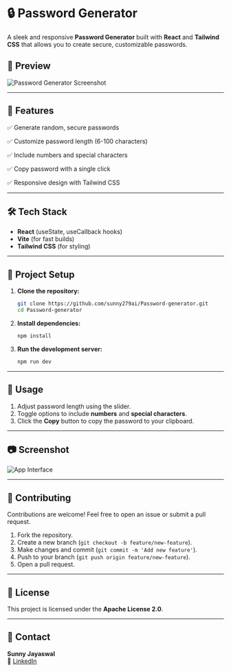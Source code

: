 # 🔒 Password Generator

A sleek and responsive **Password Generator** built with **React** and **Tailwind CSS** that allows you to create secure, customizable passwords.

## 📸 Preview

![Password Generator Screenshot](assets/screenshot.png)

---

## 🚀 Features

✅ Generate random, secure passwords

✅ Customize password length (6-100 characters)

✅ Include numbers and special characters

✅ Copy password with a single click

✅ Responsive design with Tailwind CSS

---

## 🛠️ Tech Stack

- **React** (useState, useCallback hooks)
- **Vite** (for fast builds)
- **Tailwind CSS** (for styling)

---

## 📂 Project Setup

1. **Clone the repository:**

   ```bash
   git clone https://github.com/sunny279ai/Password-generator.git
   cd Password-generator
   ```

2. **Install dependencies:**

   ```bash
   npm install
   ```

3. **Run the development server:**

   ```bash
   npm run dev
   ```

---

## 📌 Usage

1. Adjust password length using the slider.
2. Toggle options to include **numbers** and **special characters**.
3. Click the **Copy** button to copy the password to your clipboard.

---

## 📷 Screenshot

![App Interface](assets/password-generator.png)

---

## 🤝 Contributing

Contributions are welcome! Feel free to open an issue or submit a pull request.

1. Fork the repository.
2. Create a new branch (`git checkout -b feature/new-feature`).
3. Make changes and commit (`git commit -m 'Add new feature'`).
4. Push to your branch (`git push origin feature/new-feature`).
5. Open a pull request.

---

## 📜 License

This project is licensed under the **Apache License 2.0**.

---

## 📧 Contact

**Sunny Jayaswal**  
📩 [LinkedIn](https://www.linkedin.com/in/sunny-jayaswal-413358248)
